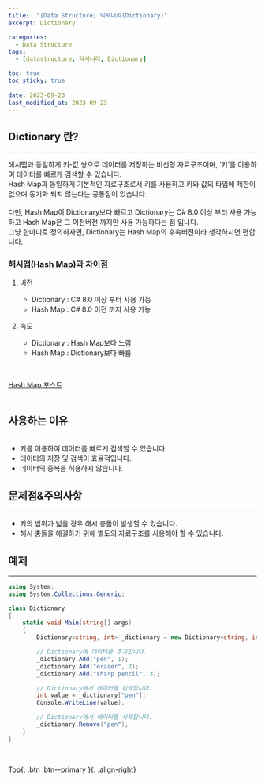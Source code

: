 ```yaml
---
title:  "[Data Structure] 딕셔너리(Dictionary)"
excerpt: Dictionary

categories:
  - Data Structure
tags:
  - [datastructure, 딕셔너리, Dictionary]

toc: true
toc_sticky: true
 
date: 2023-09-23
last_modified_at: 2023-09-23
---
```


## Dictionary 란?
---
해시맵과 동일하게 키-값 쌍으로 데이터를 저장하는 비선형 자료구조이며, ‘키’를 이용하여 데이터를 빠르게 검색할 수 있습니다. <br>
Hash Map과 동일하게 기본적인 자료구조로서 키를 사용하고 키와 값의 타입에 제한이 없으며 동기화 되지 않는다는 공통점이 있습니다. <br> <br>
다만, Hash Map이 Dictionary보다 빠르고 Dictionary는 C# 8.0 이상 부터 사용 가능하고 Hash Map은 그 이전버전 까지만 사용 가능하다는 점 입니다. <br>
그냥 한마디로 정의하자면, Dictionary는 Hash Map의 후속버전이라 생각하시면 편합니다.


### 해시맵(Hash Map)과 차이점

1. 버전
   - Dictionary : C# 8.0 이상 부터 사용 가능
   - Hash Map   : C# 8.0 이전 까지 사용 가능

2. 속도
   - Dictionary : Hash Map보다 느림
   - Hash Map   : Dictionary보다 빠름

<br>

[Hash Map 포스트]()<br><br>



## 사용하는 이유
---
- 키를 이용하여 데이터를 빠르게 검색할 수 있습니다.
- 데이터의 저장 및 검색이 효율적입니다.
- 데이터의 중복을 허용하지 않습니다.


## 문제점&주의사항
---
- 키의 범위가 넓을 경우 해시 충돌이 발생할 수 있습니다.
- 해시 충돌을 해결하기 위해 별도의 자료구조를 사용해야 할 수 있습니다.


## 예제
---

```C#
using System;
using System.Collections.Generic;

class Dictionary
{
    static void Main(string[] args)
    {
        Dictionary<string, int> _dictionary = new Dictionary<string, int>();

        // Dictionary에 데이터를 추가합니다.
        _dictionary.Add("pen", 1);
        _dictionary.Add("eraser", 2);
        _dictionary.Add("sharp pencil", 3);

        // Dictionary에서 데이터를 검색합니다.
        int value = _dictionary["pen"];
        Console.WriteLine(value);

        // Dictionary에서 데이터를 삭제합니다.
        _dictionary.Remove("pen");
    }
}
```

<br>

[Top](#){: .btn .btn--primary }{: .align-right}